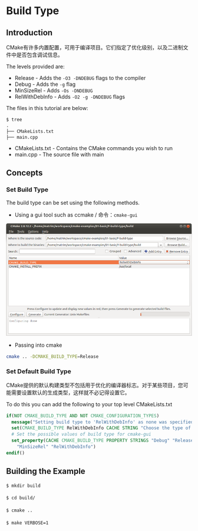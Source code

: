 # Build Type

## Introduction

CMake有许多内置配置，可用于编译项目。它们指定了优化级别，以及二进制文件中是否包含调试信息。

The levels provided are:

- Release - Adds the `-O3 -DNDEBUG` flags to the compiler
- Debug - Adds the `-g` flag
- MinSizeRel - Adds `-Os -DNDEBUG`
- RelWithDebInfo - Adds `-O2 -g -DNDEBUG` flags

The files in this tutorial are below:

```
$ tree
.
├── CMakeLists.txt
├── main.cpp
```

- CMakeLists.txt - Contains the CMake commands you wish to run
- main.cpp - The source file with main

## Concepts

### Set Build Type

The build type can be set using the following methods.

- Using a gui tool such as ccmake / 命令：`cmake-gui`

![cmake-gui-build-type.png)](cmake-gui-build-type.png)

- Passing into cmake

```bash
cmake .. -DCMAKE_BUILD_TYPE=Release
```

### Set Default Build Type

CMake提供的默认构建类型不包括用于优化的编译器标志。对于某些项目，您可能需要设置默认的生成类型，这样就不必记得设置它。

To do this you can add the following to your top level CMakeLists.txt

```cmake
if(NOT CMAKE_BUILD_TYPE AND NOT CMAKE_CONFIGURATION_TYPES)
  message("Setting build type to 'RelWithDebInfo' as none was specified.")
  set(CMAKE_BUILD_TYPE RelWithDebInfo CACHE STRING "Choose the type of build." FORCE)
  # Set the possible values of build type for cmake-gui
  set_property(CACHE CMAKE_BUILD_TYPE PROPERTY STRINGS "Debug" "Release"
    "MinSizeRel" "RelWithDebInfo")
endif()
```

## Building the Example

```bash
$ mkdir build

$ cd build/

$ cmake ..

$ make VERBOSE=1
```
